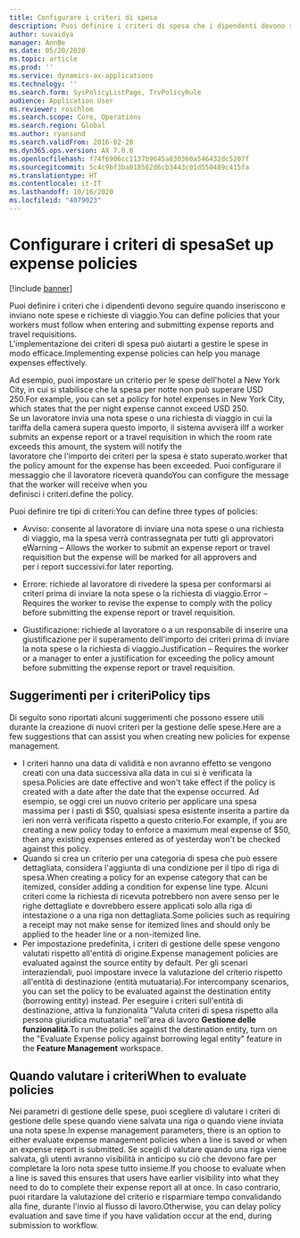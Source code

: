 ```yaml
---
title: Configurare i criteri di spesa
description: Puoi definire i criteri di spesa che i dipendenti devono seguire quando inseriscono e inviano note spese e richieste di viaggio in Microsoft Dynamics 365 Finance.
author: suvaidya
manager: AnnBe
ms.date: 05/20/2020
ms.topic: article
ms.prod: ''
ms.service: dynamics-ax-applications
ms.technology: ''
ms.search.form: SysPolicyListPage, TrvPolicyRule
audience: Application User
ms.reviewer: roschlom
ms.search.scope: Core, Operations
ms.search.region: Global
ms.author: ryansand
ms.search.validFrom: 2016-02-28
ms.dyn365.ops.version: AX 7.0.0
ms.openlocfilehash: f74f6906cc1137b9645a830360a546432dc5207f
ms.sourcegitcommit: 5c4c9bf3ba018562d6cb3443c01d550489c415fa
ms.translationtype: HT
ms.contentlocale: it-IT
ms.lasthandoff: 10/16/2020
ms.locfileid: "4079023"
---
```

# <a name="set-up-expense-policies"></a><span data-ttu-id="5da09-103">Configurare i criteri di spesa</span><span class="sxs-lookup"><span data-stu-id="5da09-103">Set up expense policies</span></span>

[!include [banner](../includes/banner.md)]

<span data-ttu-id="5da09-104">Puoi definire i criteri che i dipendenti devono seguire quando inseriscono e inviano note spese e richieste di viaggio.</span><span class="sxs-lookup"><span data-stu-id="5da09-104">You can define policies that your workers must follow when entering and submitting expense reports and travel requisitions.</span></span>         
<span data-ttu-id="5da09-105">L'implementazione dei criteri di spesa può aiutarti a gestire le spese in modo efficace.</span><span class="sxs-lookup"><span data-stu-id="5da09-105">Implementing expense policies can help you manage expenses effectively.</span></span>         

<span data-ttu-id="5da09-106">Ad esempio, puoi impostare un criterio per le spese dell'hotel a New York City, in cui si stabilisce che la spesa per notte non può superare USD 250.</span><span class="sxs-lookup"><span data-stu-id="5da09-106">For example, you can set a policy for hotel expenses in New York City, which states that the per night expense cannot exceed USD 250.</span></span>       
<span data-ttu-id="5da09-107">Se un lavoratore invia una nota spese o una richiesta di viaggio in cui la tariffa della camera supera questo importo, il sistema avviserà il</span><span class="sxs-lookup"><span data-stu-id="5da09-107">If a worker submits an expense report or a travel requisition in which the room rate exceeds this amount, the system will notify the</span></span>        
<span data-ttu-id="5da09-108">lavoratore che l'importo dei criteri per la spesa è stato superato.</span><span class="sxs-lookup"><span data-stu-id="5da09-108">worker that the policy amount for the expense has been exceeded.</span></span> <span data-ttu-id="5da09-109">Puoi configurare il messaggio che il lavoratore riceverà quando</span><span class="sxs-lookup"><span data-stu-id="5da09-109">You can configure the message that the worker will receive when you</span></span>        
<span data-ttu-id="5da09-110">definisci i criteri.</span><span class="sxs-lookup"><span data-stu-id="5da09-110">define the policy.</span></span>      
        
<span data-ttu-id="5da09-111">Puoi definire tre tipi di criteri:</span><span class="sxs-lookup"><span data-stu-id="5da09-111">You can define three types of policies:</span></span>         
        
- <span data-ttu-id="5da09-112">Avviso: consente al lavoratore di inviare una nota spese o una richiesta di viaggio, ma la spesa verrà contrassegnata per tutti gli approvatori e</span><span class="sxs-lookup"><span data-stu-id="5da09-112">Warning – Allows the worker to submit an expense report or travel requisition but the expense will be marked for all approvers and</span></span>        
  <span data-ttu-id="5da09-113">per i report successivi.</span><span class="sxs-lookup"><span data-stu-id="5da09-113">for later reporting.</span></span>        

- <span data-ttu-id="5da09-114">Errore: richiede al lavoratore di rivedere la spesa per conformarsi ai criteri prima di inviare la nota spese o la richiesta di viaggio.</span><span class="sxs-lookup"><span data-stu-id="5da09-114">Error – Requires the worker to revise the expense to comply with the policy before submitting the expense report or travel requisition.</span></span>       
 
 - <span data-ttu-id="5da09-115">Giustificazione: richiede al lavoratore o a un responsabile di inserire una giustificazione per il superamento dell'importo dei criteri prima di inviare la nota spese o la richiesta di viaggio.</span><span class="sxs-lookup"><span data-stu-id="5da09-115">Justification – Requires the worker or a manager to enter a justification for exceeding the policy amount before submitting the expense report or travel requisition.</span></span>        

## <a name="policy-tips"></a><span data-ttu-id="5da09-116">Suggerimenti per i criteri</span><span class="sxs-lookup"><span data-stu-id="5da09-116">Policy tips</span></span>
<span data-ttu-id="5da09-117">Di seguito sono riportati alcuni suggerimenti che possono essere utili durante la creazione di nuovi criteri per la gestione delle spese.</span><span class="sxs-lookup"><span data-stu-id="5da09-117">Here are a few suggestions that can assist you when creating new policies for expense management.</span></span> 
* <span data-ttu-id="5da09-118">I criteri hanno una data di validità e non avranno effetto se vengono creati con una data successiva alla data in cui si è verificata la spesa.</span><span class="sxs-lookup"><span data-stu-id="5da09-118">Policies are date effective and won't take effect if the policy is created with a date after the date that the expense occurred.</span></span> <span data-ttu-id="5da09-119">Ad esempio, se oggi crei un nuovo criterio per applicare una spesa massima per i pasti di $50, qualsiasi spesa esistente inserita a partire da ieri non verrà verificata rispetto a questo criterio.</span><span class="sxs-lookup"><span data-stu-id="5da09-119">For example, if you are creating a new policy today to enforce a maximum meal expense of $50, then any existing expenses entered as of yesterday won't be checked against this policy.</span></span>
* <span data-ttu-id="5da09-120">Quando si crea un criterio per una categoria di spesa che può essere dettagliata, considera l'aggiunta di una condizione per il tipo di riga di spesa.</span><span class="sxs-lookup"><span data-stu-id="5da09-120">When creating a policy for an expense category that can be itemized, consider adding a condition for expense line type.</span></span> <span data-ttu-id="5da09-121">Alcuni criteri come la richiesta di ricevuta potrebbero non avere senso per le righe dettagliate e dovrebbero essere applicati solo alla riga di intestazione o a una riga non dettagliata.</span><span class="sxs-lookup"><span data-stu-id="5da09-121">Some policies such as requiring a receipt may not make sense for itemized lines and should only be applied to the header line or a non-itemized line.</span></span> 
* <span data-ttu-id="5da09-122">Per impostazione predefinita, i criteri di gestione delle spese vengono valutati rispetto all'entità di origine.</span><span class="sxs-lookup"><span data-stu-id="5da09-122">Expense management policies are evaluated against the source entity by default.</span></span> <span data-ttu-id="5da09-123">Per gli scenari interaziendali, puoi impostare invece la valutazione del criterio rispetto all'entità di destinazione (entità mutuataria).</span><span class="sxs-lookup"><span data-stu-id="5da09-123">For intercompany scenarios, you can set the policy to be evaluated against the destination entity (borrowing entity) instead.</span></span> <span data-ttu-id="5da09-124">Per eseguire i criteri sull'entità di destinazione, attiva la funzionalità "Valuta criteri di spesa rispetto alla persona giuridica mutuataria" nell'area di lavoro **Gestione delle funzionalità**.</span><span class="sxs-lookup"><span data-stu-id="5da09-124">To run the policies against the destination entity, turn on the "Evaluate Expense policy against borrowing legal entity" feature in the **Feature Management** workspace.</span></span>

## <a name="when-to-evaluate-policies"></a><span data-ttu-id="5da09-125">Quando valutare i criteri</span><span class="sxs-lookup"><span data-stu-id="5da09-125">When to evaluate policies</span></span>

<span data-ttu-id="5da09-126">Nei parametri di gestione delle spese, puoi scegliere di valutare i criteri di gestione delle spese quando viene salvata una riga o quando viene inviata una nota spese.</span><span class="sxs-lookup"><span data-stu-id="5da09-126">In expense management parameters, there is an option to either evaluate expense management policies when a line is saved or when an expense report is submitted.</span></span> <span data-ttu-id="5da09-127">Se scegli di valutare quando una riga viene salvata, gli utenti avranno visibilità in anticipo su ciò che devono fare per completare la loro nota spese tutto insieme.</span><span class="sxs-lookup"><span data-stu-id="5da09-127">If you choose to evaluate when a line is saved this ensures that users have earlier visibility into what they need to do to complete their expense report all at once.</span></span> <span data-ttu-id="5da09-128">In caso contrario, puoi ritardare la valutazione del criterio e risparmiare tempo convalidando alla fine, durante l'invio al flusso di lavoro.</span><span class="sxs-lookup"><span data-stu-id="5da09-128">Otherwise, you can delay policy evaluation and save time if you have validation occur at the end, during submission to workflow.</span></span>

